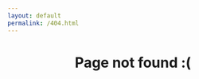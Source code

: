 ```yaml
---
layout: default
permalink: /404.html
---
```


<h1 style="text-align: center;">Page not found :(</h1>
